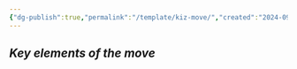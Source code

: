 ```yaml
---
{"dg-publish":true,"permalink":"/template/kiz-move/","created":"2024-09-17T13:00:02.627-04:00","updated":"2024-09-17T13:00:50.557-04:00"}
---
```





*Key elements of the move*
- 